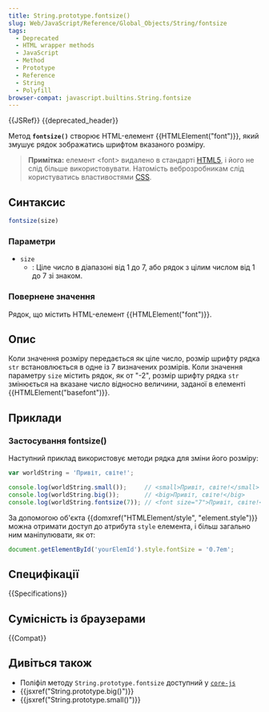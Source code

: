 ```yaml
---
title: String.prototype.fontsize()
slug: Web/JavaScript/Reference/Global_Objects/String/fontsize
tags:
  - Deprecated
  - HTML wrapper methods
  - JavaScript
  - Method
  - Prototype
  - Reference
  - String
  - Polyfill
browser-compat: javascript.builtins.String.fontsize
---
```

{{JSRef}} {{deprecated_header}}

Метод **`fontsize()`** створює HTML-елемент {{HTMLElement("font")}}, який змушує рядок зображатись шрифтом вказаного розміру.

> **Примітка:** елемент \<font> видалено в стандарті [HTML5](/uk/docs/Web/Guide/HTML/HTML5), і його не слід більше використовувати.
> Натомість веброзробникам слід користуватись властивостями [CSS](/uk/docs/Web/CSS).

## Синтаксис

```js
fontsize(size)
```

### Параметри

- `size`
  - : Ціле число в діапазоні від 1 до 7, або рядок з цілим числом від 1 до 7 зі знаком.

### Повернене значення

Рядок, що містить HTML-елемент {{HTMLElement("font")}}.

## Опис

Коли значення розміру передається як ціле число, розмір шрифту рядка `str` встановлюється в одне із 7 визначених розмірів. Коли значення параметру `size` містить рядок, як от "-2", розмір шрифту рядка `str` змінюється на вказане число відносно величини, заданої в елементі {{HTMLElement("basefont")}}.

## Приклади

### Застосування fontsize()

Наступний приклад використовує методи рядка для зміни його розміру:

```js
var worldString = 'Привіт, світе!';

console.log(worldString.small());     // <small>Привіт, світе!</small>
console.log(worldString.big());       // <big>Привіт, світе!</big>
console.log(worldString.fontsize(7)); // <font size="7">Привіт, світе!</font>
```

За допомогою об'єкта {{domxref("HTMLElement/style", "element.style")}} можна отримати доступ до атрибута `style` елемента, і більш загально ним маніпулювати, як от:

```js
document.getElementById('yourElemId').style.fontSize = '0.7em';
```

## Специфікації

{{Specifications}}

## Сумісність із браузерами

{{Compat}}

## Дивіться також

- Поліфіл методу `String.prototype.fontsize` доступний у [`core-js`](https://github.com/zloirock/core-js#ecmascript-string-and-regexp)
- {{jsxref("String.prototype.big()")}}
- {{jsxref("String.prototype.small()")}}
